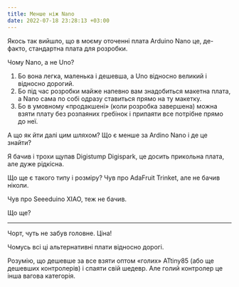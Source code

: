 ```yaml
---
title: Менше ніж Nano
date: 2022-07-18 23:28:13 +03:00
---
```


Якось так вийшло, що в моєму оточенні плата Arduino Nano це, де-факто, стандартна плата для розробки.

Чому Nano, а не Uno? 

1. Бо вона легка, маленька і дешевша, а Uno відносно великий і відносно дорогий.
2. Бо під час розробки майже напевно вам знадобиться макетна плата, а Nano сама по собі одразу ставиться прямо на ту макетку.
3. Бо в умовному «продакшені» (коли розробка завершена) можна взяти плату без розпаяних гребінок і припаяти все потрібне прямо до неї.

А що як йти далі цим шляхом? Що є менше за Ardino Nano і де це знайти?

Я бачив і трохи щупав Digistump Digispark, це досить прикольна плата, але дуже рідкісна.

Що ще є такого типу і розміру? Чув про AdaFruit Trinket, але не бачив ніколи.

Чув про Seeeduino XIAO, теж не бачив.

Що ще?

* * *

Чорт, чуть не забув головне. Ціна!

Чомусь всі ці альтернативні плати відносно дорогі.

Розумію, що дешевше за все взяти оптом «голих» ATtiny85 (або ще дешевших контролерів) і спаяти свій шедевр. Але голий контролер це інша вагова категорія.
